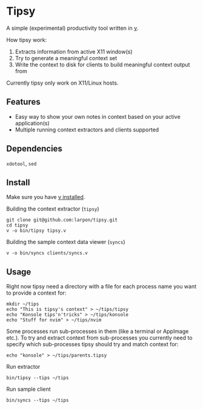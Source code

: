 # Tipsy

A simple (experimental) productivity tool written in [v](https://vlang.io/).

How tipsy work:
1. Extracts information from active X11 window(s)
2. Try to generate a meaningful context set
3. Write the context to disk for clients to build meaningful context output from

Currently tipsy only work on X11/Linux hosts.

## Features
* Easy way to show your own notes in context based on your active application(s)
* Multiple running context extractors and clients supported

## Dependencies
`xdotool`, `sed`

## Install

Make sure you have [v installed](https://github.com/vlang/v#installing-v-from-source).

Building the context extractor (`tipsy`)
```
git clone git@github.com:larpon/tipsy.git
cd tipsy
v -o bin/tipsy tipsy.v
```

Building the sample context data viewer (`syncs`)
```
v -o bin/syncs clients/syncs.v
```

## Usage

Right now tipsy need a directory with a file for each process name you want to provide a context for:
```
mkdir ~/tips
echo "This is tipsy's context" > ~/tips/tipsy
echo "Konsole tips'n'tricks" > ~/tips/konsole
echo "Stuff for nvim" > ~/tips/nvim
```

Some processes run sub-processes in them (like a terminal or AppImage etc.).
To try and extract context from sub-processes you currently need to specify which sub-processes tipsy should try and match context for:
```
echo "konsole" > ~/tips/parents.tipsy
```

Run extractor
```
bin/tipsy --tips ~/tips
```

Run sample client
```
bin/syncs --tips ~/tips
```
